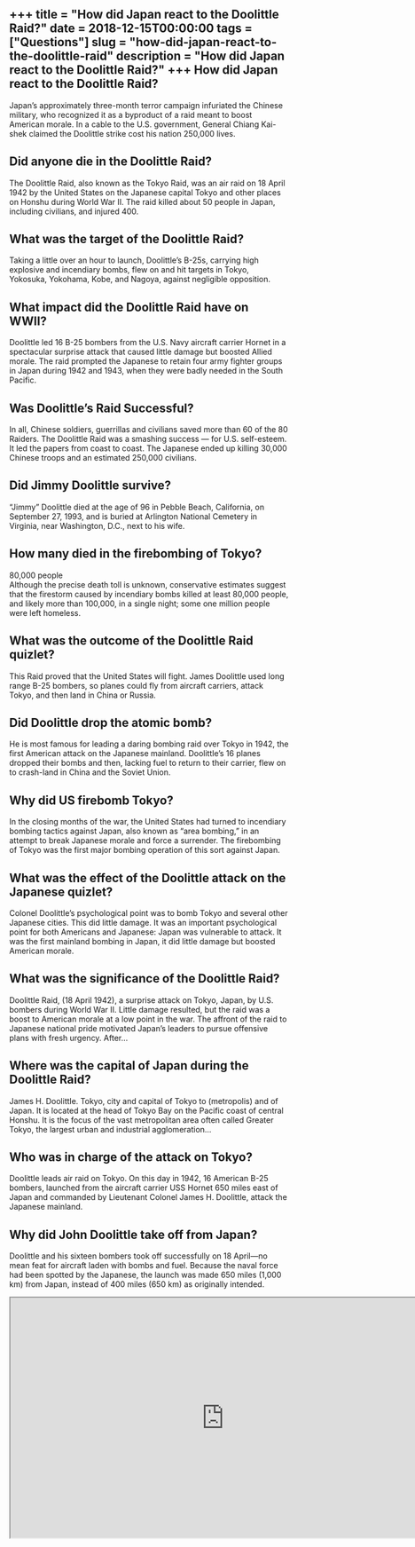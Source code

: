 +++
title = "How did Japan react to the Doolittle Raid?"
date = 2018-12-15T00:00:00
tags = ["Questions"]
slug = "how-did-japan-react-to-the-doolittle-raid"
description = "How did Japan react to the Doolittle Raid?"
+++
How did Japan react to the Doolittle Raid?
------------------------------------------

Japan’s approximately three-month terror campaign infuriated the Chinese military, who recognized it as a byproduct of a raid meant to boost American morale. In a cable to the U.S. government, General Chiang Kai-shek claimed the Doolittle strike cost his nation 250,000 lives.

Did anyone die in the Doolittle Raid?
-------------------------------------

The Doolittle Raid, also known as the Tokyo Raid, was an air raid on 18 April 1942 by the United States on the Japanese capital Tokyo and other places on Honshu during World War II. The raid killed about 50 people in Japan, including civilians, and injured 400.

What was the target of the Doolittle Raid?
------------------------------------------

Taking a little over an hour to launch, Doolittle’s B-25s, carrying high explosive and incendiary bombs, flew on and hit targets in Tokyo, Yokosuka, Yokohama, Kobe, and Nagoya, against negligible opposition.

What impact did the Doolittle Raid have on WWII?
------------------------------------------------

Doolittle led 16 B-25 bombers from the U.S. Navy aircraft carrier Hornet in a spectacular surprise attack that caused little damage but boosted Allied morale. The raid prompted the Japanese to retain four army fighter groups in Japan during 1942 and 1943, when they were badly needed in the South Pacific.

Was Doolittle’s Raid Successful?
--------------------------------

In all, Chinese soldiers, guerrillas and civilians saved more than 60 of the 80 Raiders. The Doolittle Raid was a smashing success — for U.S. self-esteem. It led the papers from coast to coast. The Japanese ended up killing 30,000 Chinese troops and an estimated 250,000 civilians.

Did Jimmy Doolittle survive?
----------------------------

“Jimmy” Doolittle died at the age of 96 in Pebble Beach, California, on September 27, 1993, and is buried at Arlington National Cemetery in Virginia, near Washington, D.C., next to his wife.

How many died in the firebombing of Tokyo?
------------------------------------------

80,000 people  
Although the precise death toll is unknown, conservative estimates suggest that the firestorm caused by incendiary bombs killed at least 80,000 people, and likely more than 100,000, in a single night; some one million people were left homeless.

What was the outcome of the Doolittle Raid quizlet?
---------------------------------------------------

This Raid proved that the United States will fight. James Doolittle used long range B-25 bombers, so planes could fly from aircraft carriers, attack Tokyo, and then land in China or Russia.

Did Doolittle drop the atomic bomb?
-----------------------------------

He is most famous for leading a daring bombing raid over Tokyo in 1942, the first American attack on the Japanese mainland. Doolittle’s 16 planes dropped their bombs and then, lacking fuel to return to their carrier, flew on to crash-land in China and the Soviet Union.

Why did US firebomb Tokyo?
--------------------------

In the closing months of the war, the United States had turned to incendiary bombing tactics against Japan, also known as “area bombing,” in an attempt to break Japanese morale and force a surrender. The firebombing of Tokyo was the first major bombing operation of this sort against Japan.

What was the effect of the Doolittle attack on the Japanese quizlet?
--------------------------------------------------------------------

Colonel Doolittle’s psychological point was to bomb Tokyo and several other Japanese cities. This did little damage. It was an important psychological point for both Americans and Japanese: Japan was vulnerable to attack. It was the first mainland bombing in Japan, it did little damage but boosted American morale.

What was the significance of the Doolittle Raid?
------------------------------------------------

Doolittle Raid, (18 April 1942), a surprise attack on Tokyo, Japan, by U.S. bombers during World War II. Little damage resulted, but the raid was a boost to American morale at a low point in the war. The affront of the raid to Japanese national pride motivated Japan’s leaders to pursue offensive plans with fresh urgency. After…

Where was the capital of Japan during the Doolittle Raid?
---------------------------------------------------------

James H. Doolittle. Tokyo, city and capital of Tokyo to (metropolis) and of Japan. It is located at the head of Tokyo Bay on the Pacific coast of central Honshu. It is the focus of the vast metropolitan area often called Greater Tokyo, the largest urban and industrial agglomeration…

Who was in charge of the attack on Tokyo?
-----------------------------------------

Doolittle leads air raid on Tokyo. On this day in 1942, 16 American B-25 bombers, launched from the aircraft carrier USS Hornet 650 miles east of Japan and commanded by Lieutenant Colonel James H. Doolittle, attack the Japanese mainland.

Why did John Doolittle take off from Japan?
-------------------------------------------

Doolittle and his sixteen bombers took off successfully on 18 April—no mean feat for aircraft laden with bombs and fuel. Because the naval force had been spotted by the Japanese, the launch was made 650 miles (1,000 km) from Japan, instead of 400 miles (650 km) as originally intended.

<iframe allow="accelerometer; autoplay; clipboard-write; encrypted-media; gyroscope; picture-in-picture" allowfullscreen="" class="__youtube_prefs__  epyt-is-override  no-lazyload" data-no-lazy="1" data-origheight="433" data-origwidth="770" data-skipgform_ajax_framebjll="" height="433" id="_ytid_95877" loading="lazy" src="https://www.youtube.com/embed/nhK4_czihCQ?enablejsapi=1&autoplay=0&cc_load_policy=0&cc_lang_pref=&iv_load_policy=1&loop=0&modestbranding=0&rel=1&fs=1&playsinline=0&autohide=2&theme=dark&color=red&controls=1&" title="YouTube player" width="770"></iframe>